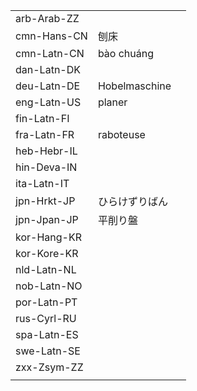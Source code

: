 | | | |
|-|-|-|
| arb-Arab-ZZ |  |  |
| cmn-Hans-CN | 刨床 |  |
| cmn-Latn-CN | bào chuáng |  |
| dan-Latn-DK |  |  |
| deu-Latn-DE | Hobelmaschine |  |
| eng-Latn-US | planer |  |
| fin-Latn-FI |  |  |
| fra-Latn-FR | raboteuse |  |
| heb-Hebr-IL |  |  |
| hin-Deva-IN |  |  |
| ita-Latn-IT |  |  |
| jpn-Hrkt-JP | ひらけずりばん |  |
| jpn-Jpan-JP | 平削り盤 |  |
| kor-Hang-KR |  |  |
| kor-Kore-KR |  |  |
| nld-Latn-NL |  |  |
| nob-Latn-NO |  |  |
| por-Latn-PT |  |  |
| rus-Cyrl-RU |  |  |
| spa-Latn-ES |  |  |
| swe-Latn-SE |  |  |
| zxx-Zsym-ZZ |  |  |
|  |  |  |
